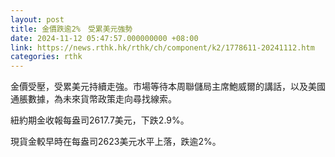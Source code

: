 ```yaml
---
layout: post
title: 金價跌逾2%　受累美元強勢
date: 2024-11-12 05:47:57.000000000 +08:00
link: https://news.rthk.hk/rthk/ch/component/k2/1778611-20241112.htm
categories: rthk
---
```


金價受壓，受累美元持續走強。市場等待本周聯儲局主席鮑威爾的講話，以及美國通脹數據，為未來貨幣政策走向尋找線索。

紐約期金收報每盎司2617.7美元，下跌2.9%。

現貨金較早時在每盎司2623美元水平上落，跌逾2%。
